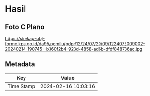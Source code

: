 # Hasil

## Foto C Plano

https://sirekap-obj-formc.kpu.go.id/da95/pemilu/pdpr/12/24/07/20/09/1224072009002-20240214-190745--b360f2b4-923d-4858-ad6b-dfdf848786ac.jpg


## Metadata

| Key        | Value               |
| ---------- | ------------------- |
| Time Stamp | 2024-02-16 10:03:16 |



